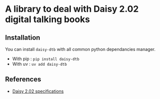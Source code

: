 # A library to deal with Daisy 2.02 digital talking books

## Installation

You can install `daisy-dtb` with all common python dependancies manager.

* With pip : ```pip install daisy-dtb```
* With uv : ```uv add daisy-dtb```


## References

* [Daisy 2.02 specifications](https://daisy.org/activities/standards/daisy/daisy-2/daisy-format-2-02-specification/)